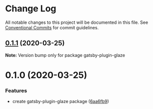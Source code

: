 # Change Log

All notable changes to this project will be documented in this file.
See [Conventional Commits](https://conventionalcommits.org) for commit guidelines.

## [0.1.1](https://github.com/kripod/glaze/compare/gatsby-plugin-glaze@0.1.0...gatsby-plugin-glaze@0.1.1) (2020-03-25)

**Note:** Version bump only for package gatsby-plugin-glaze

# 0.1.0 (2020-03-25)

### Features

- create gatsby-plugin-glaze package ([6aa6fb9](https://github.com/kripod/glaze/commit/6aa6fb9c8e550427b647c1c0b2d14e0e0f8df74d))
